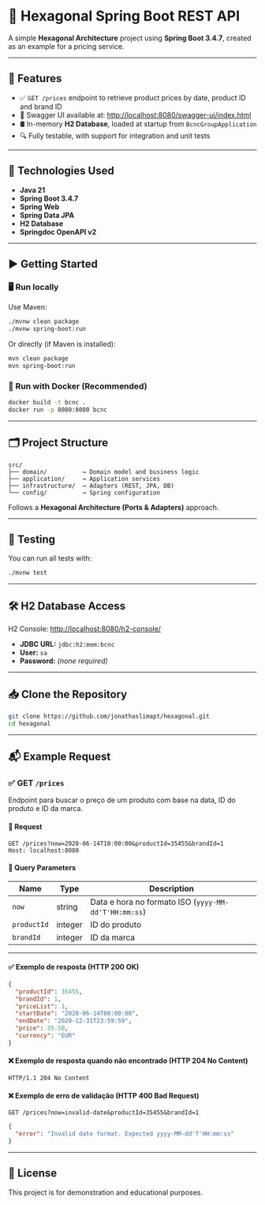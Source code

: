 # 🧠 Hexagonal Spring Boot REST API

A simple **Hexagonal Architecture** project using **Spring Boot 3.4.7**, created as an example for a pricing service.

---

## 🚀 Features

- ✅ `GET /prices` endpoint to retrieve product prices by date, product ID and brand ID
- 📄 Swagger UI available at: [http://localhost:8080/swagger-ui/index.html](http://localhost:8080/swagger-ui/index.html)
- 🛢️ In-memory **H2 Database**, loaded at startup from `BcncGroupApplication`
- 🔍 Fully testable, with support for integration and unit tests

---

## 🔧 Technologies Used

- **Java 21**
- **Spring Boot 3.4.7**
- **Spring Web**
- **Spring Data JPA**
- **H2 Database**
- **Springdoc OpenAPI v2**

---

## ▶️ Getting Started

### 🖥️ Run locally

Use Maven:

```bash
./mvnw clean package
./mvnw spring-boot:run
```

Or directly (if Maven is installed):

```bash
mvn clean package
mvn spring-boot:run
```

### 🐳 Run with Docker (Recommended)

```bash
docker build -t bcnc .
docker run -p 8080:8080 bcnc
```

---

## 🗂️ Project Structure

```
src/
├── domain/          → Domain model and business logic
├── application/     → Application services
├── infrastructure/  → Adapters (REST, JPA, DB)
└── config/          → Spring configuration
```

Follows a **Hexagonal Architecture (Ports & Adapters)** approach.

---

## 🧪 Testing

You can run all tests with:

```bash
./mvnw test
```

---

## 🛠️ H2 Database Access

H2 Console: [http://localhost:8080/h2-console/](http://localhost:8080/h2-console/)

- **JDBC URL:** `jdbc:h2:mem:bcnc`
- **User:** `sa`
- **Password:** *(none required)*

---

## 📥 Clone the Repository

```bash
git clone https://github.com/jonathaslimapt/hexagonal.git
cd hexagonal
```

---

## 📬 Example Request

### ✅ GET `/prices`

Endpoint para buscar o preço de um produto com base na data, ID do produto e ID da marca.

#### 📘 Request

```http
GET /prices?now=2020-06-14T10:00:00&productId=35455&brandId=1
Host: localhost:8080
```

#### 🧾 Query Parameters

| Name       | Type    | Description                          |
|------------|---------|--------------------------------------|
| `now`      | string  | Data e hora no formato ISO (`yyyy-MM-dd'T'HH:mm:ss`) |
| `productId`| integer | ID do produto                        |
| `brandId`  | integer | ID da marca                          |

---

#### ✅ Exemplo de resposta (HTTP 200 OK)

```json
{
  "productId": 35455,
  "brandId": 1,
  "priceList": 1,
  "startDate": "2020-06-14T00:00:00",
  "endDate": "2020-12-31T23:59:59",
  "price": 35.50,
  "currency": "EUR"
}
```

#### ❌ Exemplo de resposta quando não encontrado (HTTP 204 No Content)

```http
HTTP/1.1 204 No Content
```

#### ❌ Exemplo de erro de validação (HTTP 400 Bad Request)

```http
GET /prices?now=invalid-date&productId=35455&brandId=1
```

```json
{
  "error": "Invalid date format. Expected yyyy-MM-dd'T'HH:mm:ss"
}
```

---

## 📄 License

This project is for demonstration and educational purposes.
